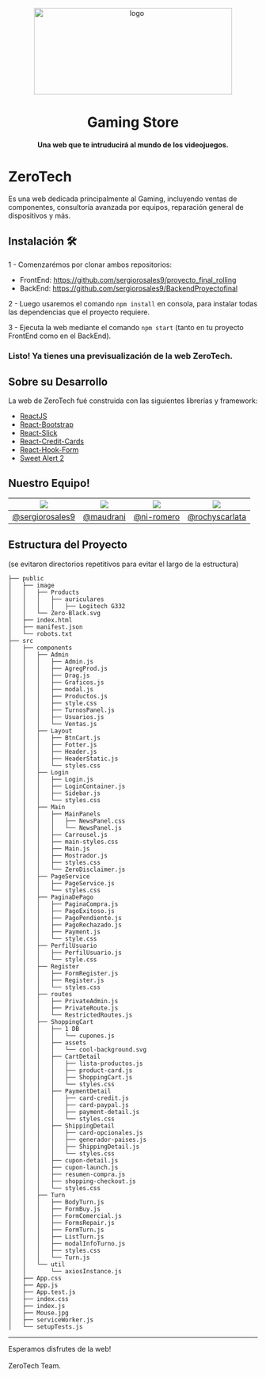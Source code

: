 <p align="center">
  <a href="https://i.ibb.co/z7JnsPg/Zero-Tech-Purple.png">
    <img src="https://i.ibb.co/z7JnsPg/Zero-Tech-Purple.png" alt="logo" width="400" height="175">
  </a>
</p>

<h1 align="center">Gaming Store</h1>

<h4 align="center">
  Una web que te intruducirá al mundo de los videojuegos.
  <br>
</h4>

# ZeroTech

Es una web dedicada principalmente al Gaming, incluyendo ventas de componentes, consultoría avanzada por equipos, reparación general de dispositivos y más.


## Instalación 🛠️
1 -  Comenzarémos por clonar ambos repositorios:
- FrontEnd: https://github.com/sergiorosales9/proyecto_final_rolling
- BackEnd: https://github.com/sergiorosales9/BackendProyectofinal
 
2 - Luego usaremos el comando `npm install` en consola, para instalar todas las dependencias que el proyecto requiere.

3 - Ejecuta la web mediante el comando `npm start` (tanto en tu proyecto FrontEnd como en el BackEnd).

### Listo! Ya tienes una previsualización de la web ZeroTech.


## Sobre su Desarrollo
La web de ZeroTech fué construida con las siguientes librerías y framework:
- [ReactJS](https://es.reactjs.org/)
- [React-Bootstrap](https://react-bootstrap.github.io/)
- [React-Slick](https://react-slick.neostack.com/)
- [React-Credit-Cards](https://www.npmjs.com/package/react-credit-cards)
- [React-Hook-Form](https://react-hook-form.com/)
- [Sweet Alert 2](https://sweetalert2.github.io/)

## Nuestro Equipo!
[![](https://avatars3.githubusercontent.com/u/17089396?v=4&s=80)](https://github.com/sergiorosales9) | [![](https://avatars3.githubusercontent.com/u/3198597?v=4&s=80)](https://github.com/maudrani) | [![](https://avatars1.githubusercontent.com/u/1343250?v=4&s=80)](https://github.com/ni-romero) | [![](https://avatars1.githubusercontent.com/u/1343250?v=4&s=80)](https://github.com/rochy-scarlata)
-|-|-|-
[@sergiorosales9](https://github.com/sergiorosales9) | [@maudrani](https://github.com/maudrani) | [@ni-romero](https://github.com/ni-romero) | [@rochyscarlata](https://github.com/rochyscarlata)

## Estructura del Proyecto
(se evitaron directorios repetitivos para evitar el largo de la estructura)

```text
├── public
│   ├── image
│   │   ├── Products
│   │   │   ├── auriculares
│   │   │   │   ├── Logitech G332
│   │   └── Zero-Black.svg
│   ├── index.html
│   ├── manifest.json
│   └── robots.txt
├── src
│   ├── components
│   │   ├── Admin
│   │   │   ├── Admin.js
│   │   │   ├── AgregProd.js
│   │   │   ├── Drag.js
│   │   │   ├── Graficos.js
│   │   │   ├── modal.js
│   │   │   ├── Productos.js
│   │   │   ├── style.css
│   │   │   ├── TurnosPanel.js
│   │   │   ├── Usuarios.js
│   │   │   └── Ventas.js
│   │   ├── Layout
│   │   │   ├── BtnCart.js
│   │   │   ├── Fotter.js
│   │   │   ├── Header.js
│   │   │   ├── HeaderStatic.js
│   │   │   └── styles.css
│   │   ├── Login
│   │   │   ├── Login.js
│   │   │   ├── LoginContainer.js
│   │   │   ├── Sidebar.js
│   │   │   └── styles.css
│   │   ├── Main
│   │   │   ├── MainPanels
│   │   │   │   ├── NewsPanel.css
│   │   │   │   └── NewsPanel.js
│   │   │   ├── Carrousel.js
│   │   │   ├── main-styles.css
│   │   │   ├── Main.js
│   │   │   ├── Mostrador.js
│   │   │   ├── styles.css
│   │   │   └── ZeroDisclaimer.js
│   │   ├── PageService
│   │   │   ├── PageService.js
│   │   │   └── styles.css
│   │   ├── PaginaDePago
│   │   │   ├── PaginaCompra.js
│   │   │   ├── PagoExitoso.js
│   │   │   ├── PagoPendiente.js
│   │   │   ├── PagoRechazado.js
│   │   │   ├── Payment.js
│   │   │   └── style.css
│   │   ├── PerfilUsuario
│   │   │   ├── PerfilUsuario.js
│   │   │   └── style.css
│   │   ├── Register
│   │   │   ├── FormRegister.js
│   │   │   ├── Register.js
│   │   │   └── styles.css
│   │   ├── routes
│   │   │   ├── PrivateAdmin.js
│   │   │   ├── PrivateRoute.js
│   │   │   └── RestrictedRoutes.js
│   │   ├── ShoppingCart
│   │   │   ├── 1 DB
│   │   │   │   └── cupones.js
│   │   │   ├── assets
│   │   │   │   └── cool-background.svg
│   │   │   ├── CartDetail
│   │   │   │   ├── lista-productos.js
│   │   │   │   ├── product-card.js
│   │   │   │   ├── ShoppingCart.js
│   │   │   │   └── styles.css
│   │   │   ├── PaymentDetail
│   │   │   │   ├── card-credit.js
│   │   │   │   ├── card-paypal.js
│   │   │   │   ├── payment-detail.js
│   │   │   │   └── styles.css
│   │   │   ├── ShippingDetail
│   │   │   │   ├── card-opcionales.js
│   │   │   │   ├── generador-paises.js
│   │   │   │   ├── ShippingDetail.js
│   │   │   │   └── styles.css
│   │   │   ├── cupon-detail.js
│   │   │   ├── cupon-launch.js
│   │   │   ├── resumen-compra.js
│   │   │   ├── shopping-checkout.js
│   │   │   └── styles.css
│   │   ├── Turn
│   │   │   ├── BodyTurn.js
│   │   │   ├── FormBuy.js
│   │   │   ├── FormComercial.js
│   │   │   ├── FormsRepair.js
│   │   │   ├── FormTurn.js
│   │   │   ├── ListTurn.js
│   │   │   ├── modalInfoTurno.js
│   │   │   ├── styles.css
│   │   │   └── Turn.js
│   │   └── util
│   │       └── axiosInstance.js
│   ├── App.css
│   ├── App.js
│   ├── App.test.js
│   ├── index.css
│   ├── index.js
│   ├── Mouse.jpg
│   ├── serviceWorker.js
│   └── setupTests.js
```
---------------------------------

Esperamos disfrutes de la web!
<br>
<br>
ZeroTech Team.
